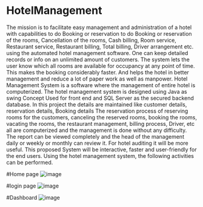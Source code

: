 # HotelManagement
The mission is to facilitate easy management and administration of a hotel with capabilities to do Booking or reservation to do Booking or reservation of the rooms, Cancellation of the rooms, Cash billing, Room service, Restaurant service, Restaurant billing, Total billing, Driver arrangement etc. using the automated hotel management software. One can keep detailed records or info on an unlimited amount of customers. The system lets the user know which all rooms are available for occupancy at any point of time. This makes the booking considerably faster. And helps the hotel in better management and reduce a lot of paper work as well as manpower.
	Hotel Management System is a software where the management of entire hotel is computerized. The hotel management system is designed using Java as swing Concept Used for front end and SQL Server as the secured backend database.
In this project the details are maintained like customer details, reservation details, Booking details The reservation process of reserving rooms for the customers, canceling the reserved rooms, booking the rooms, vacating the rooms, the restaurant management, billing process, Driver, etc all are computerized and the management is done without any difficulty.
The report can be viewed completely and the head of the management daily or weekly or monthly can review it. For hotel auditing it will be more useful. This proposed System will be interactive, faster and user-friendly for the end users. Using the hotel management system, the following activities can be performed.

#Home page
![image](https://github.com/user-attachments/assets/293976fb-3f7e-4398-8a0d-24065a2f76b8)

#login page
![image](https://github.com/user-attachments/assets/6d7c3c52-a69f-4739-96d1-94cfe8fbbf6d)

#Dashboard
![image](https://github.com/user-attachments/assets/5a1d53d1-7429-4c77-ae99-c40381c7a5a1)




